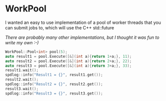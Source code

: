 # WorkPool

I wanted an easy to use implementation of a pool of worker threads that you can submit jobs to,
which will use the C++ std::future 

_There are probably many other implementations, but I thought it was fun to write my own :-)_

```cpp
WorkPool::Pool<int> pool(5);
auto result1 = pool.Execute([&](int a){return 1+a;}, 11);
auto result2 = pool.Execute([&](int a){return 2+a;}, 22);
auto result3 = pool.Execute([&](int a){return 3+a;}, 33);
result1.wait();
spdlog::info("Result1 = {}", result1.get());
result2.wait();
spdlog::info("Result2 = {}", result2.get());
result3.wait();
spdlog::info("Result3 = {}", result3.get());
```

